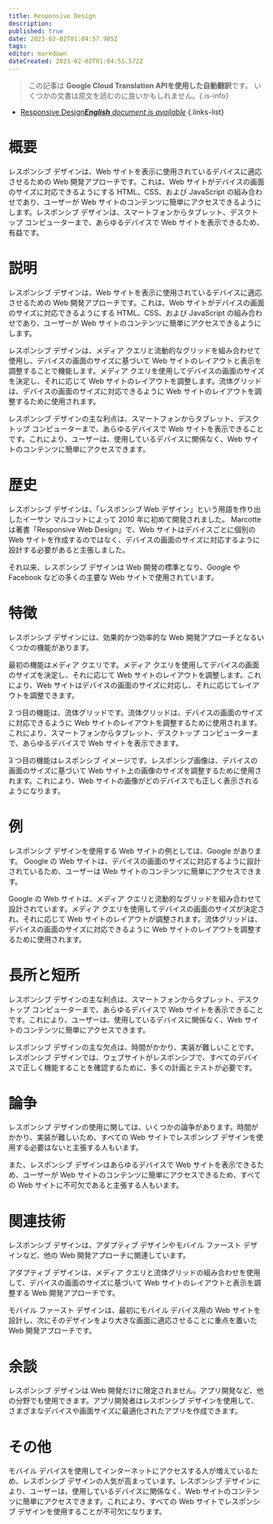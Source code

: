```yaml
---
title: Responsive Design
description: 
published: true
date: 2023-02-02T01:04:57.985Z
tags: 
editor: markdown
dateCreated: 2023-02-02T01:04:55.572Z
---
```


> この記事は **Google Cloud Translation APIを使用した自動翻訳**です。
いくつかの文書は原文を読むのに良いかもしれません。{.is-info}



- [Responsive Design***English** document is available*](/en/Knowledge-base/Dictionary/responsive-design)
{.links-list}


# 概要
レスポンシブ デザインは、Web サイトを表示に使用されているデバイスに適応させるための Web 開発アプローチです。これは、Web サイトがデバイスの画面のサイズに対応できるようにする HTML、CSS、および JavaScript の組み合わせであり、ユーザーが Web サイトのコンテンツに簡単にアクセスできるようにします。レスポンシブ デザインは、スマートフォンからタブレット、デスクトップ コンピューターまで、あらゆるデバイスで Web サイトを表示できるため、有益です。

# 説明
レスポンシブ デザインは、Web サイトを表示に使用されているデバイスに適応させるための Web 開発アプローチです。これは、Web サイトがデバイスの画面のサイズに対応できるようにする HTML、CSS、および JavaScript の組み合わせであり、ユーザーが Web サイトのコンテンツに簡単にアクセスできるようにします。

レスポンシブ デザインは、メディア クエリと流動的なグリッドを組み合わせて使用し、デバイスの画面のサイズに基づいて Web サイトのレイアウトと表示を調整することで機能します。メディア クエリを使用してデバイスの画面のサイズを決定し、それに応じて Web サイトのレイアウトを調整します。流体グリッドは、デバイスの画面のサイズに対応できるように Web サイトのレイアウトを調整するために使用されます。

レスポンシブ デザインの主な利点は、スマートフォンからタブレット、デスクトップ コンピューターまで、あらゆるデバイスで Web サイトを表示できることです。これにより、ユーザーは、使用しているデバイスに関係なく、Web サイトのコンテンツに簡単にアクセスできます。

# 歴史
レスポンシブ デザインは、「レスポンシブ Web デザイン」という用語を作り出したイーサン マルコットによって 2010 年に初めて開発されました。 Marcotte は著書「Responsive Web Design」で、Web サイトはデバイスごとに個別の Web サイトを作成するのではなく、デバイスの画面のサイズに対応するように設計する必要があると主張しました。

それ以来、レスポンシブ デザインは Web 開発の標準となり、Google や Facebook などの多くの主要な Web サイトで使用されています。

# 特徴
レスポンシブ デザインには、効果的かつ効率的な Web 開発アプローチとなるいくつかの機能があります。

最初の機能はメディア クエリです。メディア クエリを使用してデバイスの画面のサイズを決定し、それに応じて Web サイトのレイアウトを調整します。これにより、Web サイトはデバイスの画面のサイズに対応し、それに応じてレイアウトを調整できます。

2 つ目の機能は、流体グリッドです。流体グリッドは、デバイスの画面のサイズに対応できるように Web サイトのレイアウトを調整するために使用されます。これにより、スマートフォンからタブレット、デスクトップ コンピューターまで、あらゆるデバイスで Web サイトを表示できます。

3 つ目の機能はレスポンシブ イメージです。レスポンシブ画像は、デバイスの画面のサイズに基づいて Web サイト上の画像のサイズを調整するために使用されます。これにより、Web サイトの画像がどのデバイスでも正しく表示されるようになります。

# 例
レスポンシブ デザインを使用する Web サイトの例としては、Google があります。 Google の Web サイトは、デバイスの画面のサイズに対応するように設計されているため、ユーザーは Web サイトのコンテンツに簡単にアクセスできます。

Google の Web サイトは、メディア クエリと流動的なグリッドを組み合わせて設計されています。メディア クエリを使用してデバイスの画面のサイズが決定され、それに応じて Web サイトのレイアウトが調整されます。流体グリッドは、デバイスの画面のサイズに対応できるように Web サイトのレイアウトを調整するために使用されます。

# 長所と短所
レスポンシブ デザインの主な利点は、スマートフォンからタブレット、デスクトップ コンピューターまで、あらゆるデバイスで Web サイトを表示できることです。これにより、ユーザーは、使用しているデバイスに関係なく、Web サイトのコンテンツに簡単にアクセスできます。

レスポンシブ デザインの主な欠点は、時間がかかり、実装が難しいことです。レスポンシブ デザインでは、ウェブサイトがレスポンシブで、すべてのデバイスで正しく機能することを確認するために、多くの計画とテストが必要です。

# 論争
レスポンシブ デザインの使用に関しては、いくつかの論争があります。時間がかかり、実装が難しいため、すべての Web サイトでレスポンシブ デザインを使用する必要はないと主張する人もいます。

また、レスポンシブ デザインはあらゆるデバイスで Web サイトを表示できるため、ユーザーが Web サイトのコンテンツに簡単にアクセスできるため、すべての Web サイトに不可欠であると主張する人もいます。

# 関連技術
レスポンシブ デザインは、アダプティブ デザインやモバイル ファースト デザインなど、他の Web 開発アプローチに関連しています。

アダプティブ デザインは、メディア クエリと流体グリッドの組み合わせを使用して、デバイスの画面のサイズに基づいて Web サイトのレイアウトと表示を調整する Web 開発アプローチです。

モバイル ファースト デザインは、最初にモバイル デバイス用の Web サイトを設計し、次にそのデザインをより大きな画面に適応させることに重点を置いた Web 開発アプローチです。

# 余談
レスポンシブ デザインは Web 開発だけに限定されません。アプリ開発など、他の分野でも使用できます。アプリ開発者はレスポンシブ デザインを使用して、さまざまなデバイスや画面サイズに最適化されたアプリを作成できます。

# その他
モバイル デバイスを使用してインターネットにアクセスする人が増えているため、レスポンシブ デザインの人気が高まっています。レスポンシブ デザインにより、ユーザーは、使用しているデバイスに関係なく、Web サイトのコンテンツに簡単にアクセスできます。これにより、すべての Web サイトでレスポンシブ デザインを使用することが不可欠になります。